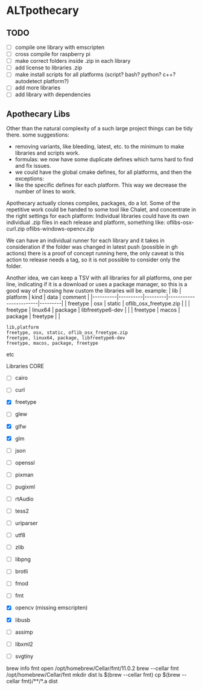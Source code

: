 # ALTpothecary

## TODO
- [ ] compile one library with emscripten
- [ ] cross compile for raspberry pi
- [ ] make correct folders inside .zip in each library
- [ ] add license to libraries .zip
- [ ] make install scripts for all platforms (script? bash? python? c++? autodetect platform?)
- [ ] add more libraries
- [ ] add library with dependencies

## Apothecary Libs
Other than the natural complexity of a such large project things can be tidy there. some suggestions:
- removing variants, like bleeding, latest, etc. to the minimum to make libraries and scripts work.
- formulas: we now have some duplicate defines which turns hard to find and fix issues.
- we could have the global cmake defines, for all platforms, and then the exceptions:
- like the specific defines for each platform. This way we decrease the number of lines to work.

Apothecary actually clones compiles, packages, do a lot. Some of the repetitive work could be handed to some tool like Chalet, and concentrate in the right settings for each platform:
Individual libraries could have its own individual .zip files in each release and platform, something like:
oflibs-osx-curl.zip
oflibs-windows-opencv.zip

We can have an individual runner for each library and it takes in consideration if the folder was changed in latest push (possible in gh actions)
there is a proof of concept running here, the only caveat is this action to release needs a tag, so it is not possible to consider only the folder.

Another idea, we can keep a TSV with all libraries for all platforms, one per line, indicating if it is a download or uses a package manager, so this is a good way of choosing how custom the libraries will be.
example:
| lib      | platform | kind    | data                   | comment |
|----------|----------|---------|------------------------|---------|
| freetype | osx      | static  | oflib_osx_freetype.zip |         |
| freetype | linux64  | package | libfreetype6-dev       |         |
| freetype | macos    | package | freetype               |         |


```csv
lib,platform
freetype, osx, static, oflib_osx_freetype.zip
freetype, linux64, package, libfreetype6-dev
freetype, macos, package, freetype
```



etc

Libraries CORE

- [ ] cairo
- [ ] curl
- [x] freetype
- [ ] glew
- [x] glfw
- [x] glm
- [ ] json
- [ ] openssl
- [ ] pixman
- [ ] pugixml
- [ ] rtAudio
- [ ] tess2
- [ ] uriparser
- [ ] utf8

- [ ] zlib
- [ ] libpng
- [ ] brotli
- [ ] fmod
- [ ] fmt

- [x] opencv (missing emscripten)
- [x] libusb
- [ ] assimp
- [ ] libxml2
- [ ] svgtiny



brew info fmt
open /opt/homebrew/Cellar/fmt/11.0.2
brew --cellar fmt
/opt/homebrew/Cellar/fmt
mkdir dist
ls $(brew --cellar fmt)
cp $(brew --cellar fmt)/**/*.a dist
